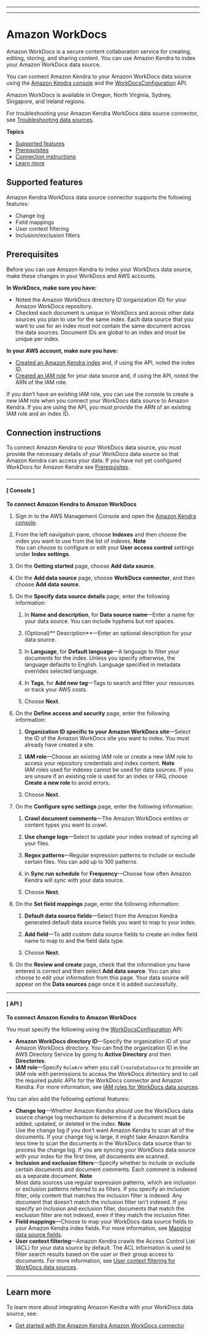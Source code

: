 --------

--------

# Amazon WorkDocs<a name="data-source-workdocs"></a>

Amazon WorkDocs is a secure content collaboration service for creating, editing, storing, and sharing content\. You can use Amazon Kendra to index your Amazon WorkDocs data source\.

You can connect Amazon Kendra to your Amazon WorkDocs data source using the [Amazon Kendra console](https://console.aws.amazon.com/kendra/) and the [WorkDocsConfiguration](https://docs.aws.amazon.com/kendra/latest/dg/API_WorkDocsConfiguration.html) API\.

Amazon WorkDocs is available in Oregon, North Virginia, Sydney, Singapore, and Ireland regions\.

For troubleshooting your Amazon Kendra WorkDocs data source connector, see [Troubleshooting data sources](troubleshooting-data-sources.md)\.

**Topics**
+ [Supported features](#supported-features-workdocs)
+ [Prerequisites](#prerequisites-workdocs)
+ [Connection instructions](#data-source-procedure-workdocs)
+ [Learn more](#workdocs-learn-more)

## Supported features<a name="supported-features-workdocs"></a>

Amazon Kendra WorkDocs data source connector supports the following features:
+ Change log
+ Field mappings
+ User context filtering
+ Inclusion/exclusion filters

## Prerequisites<a name="prerequisites-workdocs"></a>

Before you can use Amazon Kendra to index your WorkDocs data source, make these changes in your WorkDocs and AWS accounts\.

**In WorkDocs, make sure you have:**
+ Noted the Amazon WorkDocs directory ID \(organization ID\) for your Amazon WorkDocs repository\.
+ Checked each document is unique in WorkDocs and across other data sources you plan to use for the same index\. Each data source that you want to use for an index must not contain the same document across the data sources\. Document IDs are global to an index and must be unique per index\.

**In your AWS account, make sure you have:**
+ [Created an Amazon Kendra index](https://docs.aws.amazon.com/kendra/latest/dg/create-index.html) and, if using the API, noted the index ID\.
+ [Created an IAM role](https://docs.aws.amazon.com/kendra/latest/dg/iam-roles.html#iam-roles-ds) for your data source and, if using the API, noted the ARN of the IAM role\.

If you don’t have an existing IAM role, you can use the console to create a new IAM role when you connect your WorkDocs data source to Amazon Kendra\. If you are using the API, you must provide the ARN of an existing IAM role and an index ID\.

## Connection instructions<a name="data-source-procedure-workdocs"></a>

To connect Amazon Kendra to your WorkDocs data source, you must provide the necessary details of your WorkDocs data source so that Amazon Kendra can access your data\. If you have not yet configured WorkDocs for Amazon Kendra see [Prerequisites](#prerequisites-workdocs)\.

### <a name="workdocs-adding-procedure"></a>

------
#### [ Console ]

**To connect Amazon Kendra to Amazon WorkDocs** 

1. Sign in to the AWS Management Console and open the [Amazon Kendra console](https://console.aws.amazon.com/kendra/)\.

1. From the left navigation pane, choose **Indexes** and then choose the index you want to use from the list of indexes\.
**Note**  
You can choose to configure or edit your **User access control** settings under **Index settings**\. 

1. On the **Getting started** page, choose **Add data source**\.

1. On the **Add data source** page, choose **WorkDocs connector**, and then choose **Add data source**\.

1. On the **Specify data source details** page, enter the following information:

   1. In **Name and description**, for **Data source name**—Enter a name for your data source\. You can include hyphens but not spaces\.

   1. \(Optional\)** Description**—Enter an optional description for your data source\.

   1. In **Language**, for **Default language**—A language to filter your documents for the index\. Unless you specify otherwise, the language defaults to English\. Language specified in metadata overrides selected language\.

   1. In **Tags**, for **Add new tag**—Tags to search and filter your resources or track your AWS costs\.

   1. Choose **Next**\.

1. On the **Define access and security** page, enter the following information:

   1. **Organization ID specific to your Amazon WorkDocs site**—Select the ID of the Amazon WorkDocs site you want to index\. You must already have created a site\.

   1. **IAM role**—Choose an existing IAM role or create a new IAM role to access your repository credentials and index content\.
**Note**  
IAM roles used for indexes cannot be used for data sources\. If you are unsure if an existing role is used for an index or FAQ, choose **Create a new role** to avoid errors\.

   1. Choose **Next**\.

1. On the **Configure sync settings** page, enter the following information:

   1. **Crawl document comments**—The Amazon WorkDocs entities or content types you want to crawl\.

   1. **Use change logs**—Select to update your index instead of syncing all your files\.

   1. **Regex patterns**—Regular expression patterns to include or exclude certain files\. You can add up to 100 patterns\.

   1. In **Sync run schedule** for **Frequency**—Choose how often Amazon Kendra will sync with your data source\.

   1. Choose **Next**\.

1. On the **Set field mappings** page, enter the following information:

   1. **Default data source fields**—Select from the Amazon Kendra generated default data source fields you want to map to your index\. 

   1.  **Add field**—To add custom data source fields to create an index field name to map to and the field data type\.

   1. Choose **Next**\.

1. On the **Review and create** page, check that the information you have entered is correct and then select **Add data source**\. You can also choose to edit your information from this page\. Your data source will appear on the **Data sources** page once it is added successfully\.

------
#### [ API ]

**To connect Amazon Kendra to Amazon WorkDocs**

You must specify the following using the [WorkDocsConfiguration](https://docs.aws.amazon.com/kendra/latest/dg/API_WorkDocsConfiguration.html) API:
+ **Amazon WorkDocs directory ID**—Specify the organization ID of your Amazon WorkDocs directory\. You can find the organization ID in the AWS Directory Service by going to **Active Directory** and then **Directories**\.
+ **IAM role**—Specify `RoleArn` when you call `CreateDataSource` to provide an IAM role with permissions to access the WorkDocs dirtectory and to call the required public APIs for the WorkDocs connector and Amazon Kendra\. For more information, see [IAM roles for WorkDocs data sources](https://docs.aws.amazon.com/kendra/latest/dg/iam-roles.html#iam-roles-ds)\.

You can also add the following optional features:
+  **Change log**—Whether Amazon Kendra should use the WorkDocs data source change log mechanism to determine if a document must be added, updated, or deleted in the index\.
**Note**  
Use the change log if you don’t want Amazon Kendra to scan all of the documents\. If your change log is large, it might take Amazon Kendra less time to scan the documents in the WorkDocs data source than to process the change log\. If you are syncing your WorkDocs data source with your index for the first time, all documents are scanned\. 
+  **Inclusion and exclusion filters**—Specify whether to include or exclude certain documents and document comments\. Each comment is indexed as a separate document\.
**Note**  
Most data sources use regular expression patterns, which are inclusion or exclusion patterns referred to as filters\. If you specify an inclusion filter, only content that matches the inclusion filter is indexed\. Any document that doesn’t match the inclusion filter isn’t indexed\. If you specify an inclusion and exclusion filter, documents that match the exclusion filter are not indexed, even if they match the inclusion filter\.
+  **Field mappings**—Choose to map your WorkDocs data source fields to your Amazon Kendra index fields\. For more information, see [Mapping data source fields](https://docs.aws.amazon.com/kendra/latest/dg/field-mapping.html)\.
+  **User context filtering**—Amazon Kendra crawls the Access Control List \(ACL\) for your data source by default\. The ACL information is used to filter search results based on the user or their group access to documents\. For more information, see [User context filtering for WorkDocs data sources](https://docs.aws.amazon.com/kendra/latest/dg/user-context-filter.html)\.

------

## Learn more<a name="workdocs-learn-more"></a>

To learn more about integrating Amazon Kendra with your WorkDocs data source, see:
+ [Get started with the Amazon Kendra Amazon WorkDocs connector](https://aws.amazon.com/blogs/machine-learning/get-started-with-the-amazon-kendra-amazon-workdocs-connector/)